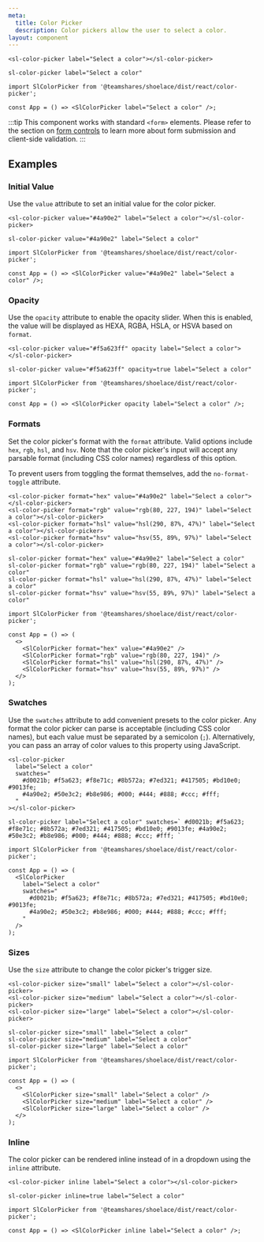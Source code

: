 ```yaml
---
meta:
  title: Color Picker
  description: Color pickers allow the user to select a color.
layout: component
---
```


```html:preview
<sl-color-picker label="Select a color"></sl-color-picker>
```

```pug:slim
sl-color-picker label="Select a color"
```

```jsx:react
import SlColorPicker from '@teamshares/shoelace/dist/react/color-picker';

const App = () => <SlColorPicker label="Select a color" />;
```

:::tip
This component works with standard `<form>` elements. Please refer to the section on [form controls](/getting-started/form-controls) to learn more about form submission and client-side validation.
:::

## Examples

### Initial Value

Use the `value` attribute to set an initial value for the color picker.

```html:preview
<sl-color-picker value="#4a90e2" label="Select a color"></sl-color-picker>
```

```pug:slim
sl-color-picker value="#4a90e2" label="Select a color"
```

```jsx:react
import SlColorPicker from '@teamshares/shoelace/dist/react/color-picker';

const App = () => <SlColorPicker value="#4a90e2" label="Select a color" />;
```

### Opacity

Use the `opacity` attribute to enable the opacity slider. When this is enabled, the value will be displayed as HEXA, RGBA, HSLA, or HSVA based on `format`.

```html:preview
<sl-color-picker value="#f5a623ff" opacity label="Select a color"></sl-color-picker>
```

```pug:slim
sl-color-picker value="#f5a623ff" opacity=true label="Select a color"
```

```jsx:react
import SlColorPicker from '@teamshares/shoelace/dist/react/color-picker';

const App = () => <SlColorPicker opacity label="Select a color" />;
```

### Formats

Set the color picker's format with the `format` attribute. Valid options include `hex`, `rgb`, `hsl`, and `hsv`. Note that the color picker's input will accept any parsable format (including CSS color names) regardless of this option.

To prevent users from toggling the format themselves, add the `no-format-toggle` attribute.

```html:preview
<sl-color-picker format="hex" value="#4a90e2" label="Select a color"></sl-color-picker>
<sl-color-picker format="rgb" value="rgb(80, 227, 194)" label="Select a color"></sl-color-picker>
<sl-color-picker format="hsl" value="hsl(290, 87%, 47%)" label="Select a color"></sl-color-picker>
<sl-color-picker format="hsv" value="hsv(55, 89%, 97%)" label="Select a color"></sl-color-picker>
```

```pug:slim
sl-color-picker format="hex" value="#4a90e2" label="Select a color"
sl-color-picker format="rgb" value="rgb(80, 227, 194)" label="Select a color"
sl-color-picker format="hsl" value="hsl(290, 87%, 47%)" label="Select a color"
sl-color-picker format="hsv" value="hsv(55, 89%, 97%)" label="Select a color"
```

```jsx:react
import SlColorPicker from '@teamshares/shoelace/dist/react/color-picker';

const App = () => (
  <>
    <SlColorPicker format="hex" value="#4a90e2" />
    <SlColorPicker format="rgb" value="rgb(80, 227, 194)" />
    <SlColorPicker format="hsl" value="hsl(290, 87%, 47%)" />
    <SlColorPicker format="hsv" value="hsv(55, 89%, 97%)" />
  </>
);
```

### Swatches

Use the `swatches` attribute to add convenient presets to the color picker. Any format the color picker can parse is acceptable (including CSS color names), but each value must be separated by a semicolon (`;`). Alternatively, you can pass an array of color values to this property using JavaScript.

```html:preview
<sl-color-picker
  label="Select a color"
  swatches="
    #d0021b; #f5a623; #f8e71c; #8b572a; #7ed321; #417505; #bd10e0; #9013fe;
    #4a90e2; #50e3c2; #b8e986; #000; #444; #888; #ccc; #fff;
  "
></sl-color-picker>
```

```pug:slim
sl-color-picker label="Select a color" swatches=` #d0021b; #f5a623; #f8e71c; #8b572a; #7ed321; #417505; #bd10e0; #9013fe; #4a90e2; #50e3c2; #b8e986; #000; #444; #888; #ccc; #fff; `
```

```jsx:react
import SlColorPicker from '@teamshares/shoelace/dist/react/color-picker';

const App = () => (
  <SlColorPicker
    label="Select a color"
    swatches="
      #d0021b; #f5a623; #f8e71c; #8b572a; #7ed321; #417505; #bd10e0; #9013fe;
      #4a90e2; #50e3c2; #b8e986; #000; #444; #888; #ccc; #fff;
    "
  />
);
```

### Sizes

Use the `size` attribute to change the color picker's trigger size.

```html:preview
<sl-color-picker size="small" label="Select a color"></sl-color-picker>
<sl-color-picker size="medium" label="Select a color"></sl-color-picker>
<sl-color-picker size="large" label="Select a color"></sl-color-picker>
```

```pug:slim
sl-color-picker size="small" label="Select a color"
sl-color-picker size="medium" label="Select a color"
sl-color-picker size="large" label="Select a color"
```

```jsx:react
import SlColorPicker from '@teamshares/shoelace/dist/react/color-picker';

const App = () => (
  <>
    <SlColorPicker size="small" label="Select a color" />
    <SlColorPicker size="medium" label="Select a color" />
    <SlColorPicker size="large" label="Select a color" />
  </>
);
```

### Inline

The color picker can be rendered inline instead of in a dropdown using the `inline` attribute.

```html:preview
<sl-color-picker inline label="Select a color"></sl-color-picker>
```

```pug:slim
sl-color-picker inline=true label="Select a color"
```

```jsx:react
import SlColorPicker from '@teamshares/shoelace/dist/react/color-picker';

const App = () => <SlColorPicker inline label="Select a color" />;
```
